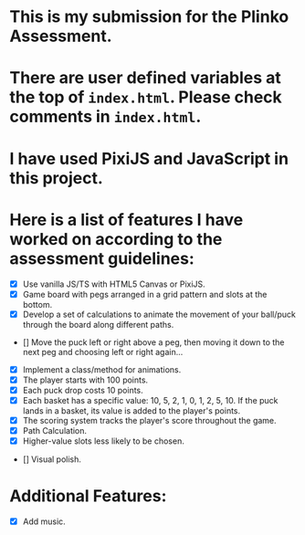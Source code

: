 # This is my submission for the Plinko Assessment.

# There are user defined variables at the top of `index.html`. Please check comments in `index.html`.

# I have used PixiJS and JavaScript in this project.

# Here is a list of features I have worked on according to the assessment guidelines:
- [x] Use vanilla JS/TS with HTML5 Canvas or PixiJS.
- [x] Game board with pegs arranged in a grid pattern and slots at the bottom.
- [x] Develop a set of calculations to animate the movement of your ball/puck through the board along different paths.
- [] Move the puck left or right above a peg, then moving it down to the next peg and choosing left or right again...
- [x] Implement a class/method for animations.
- [x] The player starts with 100 points.
- [x] Each puck drop costs 10 points.
- [x] Each basket has a specific value: 10, 5, 2, 1, 0, 1, 2, 5, 10. If the puck lands in a basket, its value is added to the player's points.
- [x] The scoring system tracks the player's score throughout the game.
- [x] Path Calculation.
- [x] Higher-value slots less likely to be chosen.
- [] Visual polish.

# Additional Features:
- [x] Add music.